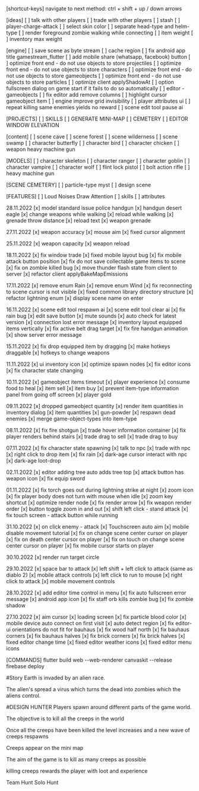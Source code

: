 [shortcut-keys]
navigate to next method: ctrl + shift + up / down arrows

[ideas]
[ ] talk with other players
[ ] trade with other players
[ ] stash
[ ] player-charge-attack
[ ] select skin color
[ ] separate head-type and helm-type
[ ] render foreground zombie walking while connecting
[ ] item weight
[ ] inventory max weight

[engine]
[ ] save scene as byte stream
[ ] cache region
[ ] fix android app title gamestream_flutter
[ ] add mobile share (whatsapp, facebook) button
[ ] optimize front end - do not use objects to store projectiles
[ ] optimize front end - do not use objects to store characters
[ ] optimize front end - do not use objects to store gameobjects
[ ] optimize front end - do not use objects to store particles
[ ] optimize client applyShadowAt
[ ] option fullscreen dialog on game start if it fails to do so automatically
[ ] editor - gameobjects
[ ] fix editor add remove columns
[ ] highlight cursor gameobject item
[ ] engine improve grid invisibility
[ ] player attributes ui
[ ] repeat killing same enemies yields no reward
[ ] scene edit tool pause ai

[PROJECTS]
[ ] SKILLS
[ ] GENERATE MINI-MAP
[ ] CEMETERY
[ ] EDITOR WINDOW ELEVATION

[content]
[ ] scene cave
[ ] scene forest
[ ] scene wilderness
[ ] scene swamp
[ ] character butterfly
[ ] character bird
[ ] character chicken
[ ] weapon heavy machine gun

[MODELS]
[ ] character skeleton
[ ] character ranger
[ ] character goblin
[ ] character vampire
[ ] character wolf
[ ] flint lock pistol
[ ] bolt action rifle
[ ] heavy machine gun

[SCENE CEMETERY]
[ ] particle-type myst
[ ] design scene

[FEATURES]
[ ] Loud Noises Draw Attention
[ ] skills
[ ] attributes

28.11.2022
[x] model standard issue police handgun
[x] handgun desert eagle
[x] change weapons while walking
[x] reload while walking
[x] grenade throw distance
[x] reload text
[x] weapon grenade

27.11.2022
[x] weapon accuracy
[x] mouse aim
[x] fixed cursor alignment

25.11.2022
[x] weapon capacity
[x] weapon reload

18.11.2022
[x] fix window trade
[x] fixed mobile layout bug
[x] fix mobile attack button position
[x] fix do not save collectable game items to scene
[x] fix on zombie killed bug
[x] move thunder flash state from client to server
[x] refactor client applyBakeMapEmissions

17.11.2022
[x] remove enum Rain
[x] remove enum Wind
[x] fix reconnecting to scene cursor is not visible
[x] fixed common library directory structure
[x] refactor lightning enum
[x] display scene name on enter

16.11.2022
[x] scene edit tool respawn ai
[x] scene edit tool clear ai
[x] fix rain bug
[x] edit save button
[x] mute sounds
[x] auto check for latest version
[x] connection lost error message
[x] inventory layout equipped items vertically
[x] fix active belt drag target
[x] fix fire handgun animation
[x] show server error message

15.11.2022
[x] fix drop equipped item by dragging
[x] make hotkeys draggable
[x] hotkeys to change weapons

11.11.2022
[x] ui inventory icon
[x] optimize spawn nodes
[x] fix editor icons
[x] fix character state changing

10.11.2022
[x] gameobject items timeout
[x] player experience
[x] consume food to heal
[x] item sell
[x] item buy
[x] prevent item-type information panel from going off screen
[x] player gold

09.11.2022
[x] dropped gameobject quantity
[x] render item quantities in inventory dialog
[x] item quantities
[x] gun-powder
[x] respawn dead enemies
[x] merge game-object-types into item-type

08.11.2022
[x] fix fire shotgun
[x] trade hover information container
[x] fix player renders behind stairs
[x] trade drag to sell
[x] trade drag to buy

07.11.2022
[x] fix character state spawning
[x] talk to npc
[x] trade with npc
[x] right click to drop item
[x] fix rain
[x] dark-age cursor interact with npc
[x] dark-age loot-drop

02.11.2022
[x] editor adding tree auto adds tree top
[x] attack button has weapon icon
[x] fix equip sword

01.11.2022
[x] fix torch goes out during lightning strike at night
[x] zoom icon
[x] fix player body does not turn with mouse when idle
[x] zoom key shortcut
[x] optimize render node
[x] fix render arrow
[x] fix weapon render order
[x] button toggle zoom in and out
[x] shift left click - stand attack
[x] fix touch screen - attack button while running

31.10.2022
[x] on click enemy - attack
[x] Touchscreen auto aim
[x] mobile disable movement tutorial
[x] fix on change scene center cursor on player
[x] fix on death center cursor on player
[x] fix on touch on change scene center cursor on player
[x] fix mobile cursor starts on player

30.10.2022
[x] render run target circle

29.10.2022
[x] space bar to attack
[x] left shift + left click to attack (same as diablo 2)
[x] mobile attack controls
[x] left click to run to mouse
[x] right click to attack
[x] mobile movement controls

28.10.2022
[x] add editor time control in menu 
[x] fix auto fullscreen error message
[x] android app icon
[x] fix staff orb kills zombie bug
[x] fix zombie shadow

27.10.2022
[x] aim cursor
[x] loading screen
[x] fix particle blood color
[x] mobile device auto connect on first visit
[x] auto detect region
[x] fix editor-ui orientations do not fit for bauhaus
[x] fix wood half north
[x] fix bauhaus corners
[x] fix bauhaus halves
[x] fix brick corners
[x] fix brick halves
[x] fixed editor change time
[x] fixed editor weather icons
[x] fixed editor menu icons

[COMMANDS]
flutter build web --web-renderer canvaskit --release
firebase deploy


#Story
Earth is invaded by an alien race.

The alien's spread a virus which turns the dead into zombies which the aliens control.



#DESIGN
HUNTER
Players spawn around different parts of the game world. 

The objective is to kill all the creeps in the world

Once all the creeps have been killed the level increases and a new wave of creeps respawns

Creeps appear on the mini map

The aim of the game is to kill as many creeps as possible

killing creeps rewards the player with loot and experience

Team Hunt
Solo Hunt

